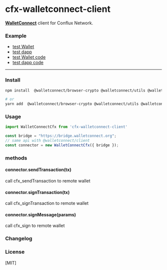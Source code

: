 # cfx-walletconnect-client

**[WalletConnect](https://swiperjs.com)** client for Conflux Network.


### Example
- [test Wallet](https://test-cfx-webwallet-connect.now.sh/)
- [test dapp](https://test-cfx-walletconnect-dapp.now.sh/)
- [test Wallet code](https://github.com/21paradox/walletconnect-test-wallet)
- [test dapp code](https://github.com/21paradox/walletconnect-example-dapp)

---

### Install

``` bash
npm install  @walletconnect/browser-crypto @walletconnect/utils @walletconnect/core cfx-walletconnect-client --save

# or
yarn add  @walletconnect/browser-crypto @walletconnect/utils @walletconnect/core cfx-walletconnect-client
```

### Usage

``` javascript
import WalletConnectCfx from 'cfx-walletconnect-client'

const bridge = "https://bridge.walletconnect.org";
// same api with @walletconnect/client
const connector = new WalletConnectCfx({ bridge }); 
```

### methods

#### connector.sendTransaction(tx)
call cfx_sendTransaction to remote wallet

#### connector.signTransaction(tx)
call cfx_signTransaction to remote wallet

#### connector.signMessage(params)
call cfx_sign to remote wallet


### Changelog

### License

[MIT]